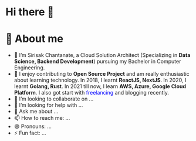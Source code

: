 # Hi there 👋

# 🚀 About me

- 🔭 I’m Sirisak Chantanate, a Cloud Solution Architect (Specializing in **Data Science, Backend Development**) pursuing my Bachelor in Computer Engineering.
- 🌱 I enjoy contributing to **Open Source Project** and am really enthusiastic about learning technology. In 2018, I learnt **ReactJS, NextJS**. In 2020, I learnt **Golang, Rust**. In 2021 till now, I learn **AWS, Azure, Google Cloud Platform**. I also got start with <span style="color: blue">freelancing</span> and blogging recently.
- 👯 I’m looking to collaborate on ...
- 🤔 I’m looking for help with ...
- 💬 Ask me about ...
- 📫 How to reach me: ...
- 😄 Pronouns: ...
- ⚡ Fun fact: ...
